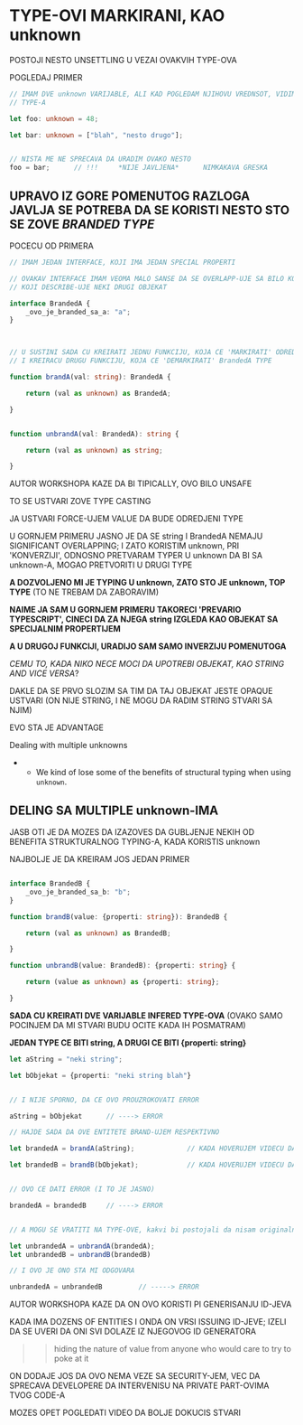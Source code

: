 # TYPE-OVI MARKIRANI, KAO unknown

POSTOJI NESTO UNSETTLING U VEZAI OVAKVIH TYPE-OVA

POGLEDAJ PRIMER

```typescript
// IMAM DVE unknown VARIJABLE, ALI KAD POGLEDAM NJIHOVU VREDNSOT, VIDIM DA SU POTPUNO DRUGACIJEG 
// TYPE-A

let foo: unknown = 48;

let bar: unknown = ["blah", "nesto drugo"];


// NISTA ME NE SPRECAVA DA URADIM OVAKO NESTO
foo = bar;      // !!!     *NIJE JAVLJENA*      NIMKAKAVA GRESKA

```

## UPRAVO IZ GORE POMENUTOG RAZLOGA JAVLJA SE POTREBA DA SE KORISTI NESTO STO SE ZOVE *BRANDED TYPE*

POCECU OD PRIMERA

```typescript
// IMAM JEDAN INTERFACE, KOJI IMA JEDAN SPECIAL PROPERTI

// OVAKAV INTERFACE IMAM VEOMA MALO SANSE DA SE OVERLAPP-UJE SA BILO KOJIM DRUGIM INTERFACE-OM
// KOJI DESCRIBE-UJE NEKI DRUGI OBJEKAT

interface BrandedA {
    _ovo_je_branded_sa_a: "a";
}



// U SUSTINI SADA CU KREIRATI JEDNU FUNKCIJU, KOJA CE 'MARKIRATI' ODREDJENI TYPE, KAO      BarndedA
// I KREIRACU DRUGU FUNKCIJU, KOJA CE 'DEMARKIRATI' BrandedA TYPE

function brandA(val: string): BrandedA {

    return (val as unknown) as BrandedA;

}


function unbrandA(val: BrandedA): string {

    return (val as unknown) as string;

}
```

AUTOR WORKSHOPA KAZE DA BI TIPICALLY, OVO BILO UNSAFE

TO SE USTVARI ZOVE TYPE CASTING

JA USTVARI FORCE-UJEM VALUE DA BUDE ODREDJENI TYPE

U GORNJEM PRIMERU JASNO JE DA SE string I BrandedA NEMAJU SIGNIFICANT OVERLAPPING; I ZATO KORISTIM unknown, PRI 'KONVERZIJI', ODNOSNO PRETVARAM TYPER U unknown DA BI SA unknown-A, MOGAO PRETVORITI U DRUGI TYPE

**A DOZVOLJENO MI JE TYPING U unknown, ZATO STO JE unknown, TOP TYPE** (TO NE TREBAM DA ZABORAVIM)

**NAIME JA SAM U GORNJEM PRIMERU TAKORECI 'PREVARIO TYPESCRIPT', CINECI DA ZA NJEGA string IZGLEDA KAO OBJEKAT SA SPECIJALNIM PROPERTIJEM**

**A U DRUGOJ FUNKCIJI, URADIJO SAM SAMO INVERZIJU POMENUTOGA**

*CEMU TO, KADA NIKO NECE MOCI DA UPOTREBI OBJEKAT, KAO STRING AND VICE VERSA*?

DAKLE DA SE PRVO SLOZIM SA TIM DA TAJ OBJEKAT JESTE OPAQUE USTVARI (ON NIJE STRING, I NE MOGU DA RADIM STRING STVARI SA NJIM)

EVO STA JE ADVANTAGE

Dealing with multiple unknowns
 * -   We kind of lose some of the benefits of structural typing when using `unknown`.

## DELING SA MULTIPLE unknown-IMA

JASB OTI JE DA MOZES DA IZAZOVES DA GUBLJENJE NEKIH OD BENEFITA STRUKTURALNOG TYPING-A, KADA KORISTIS unknown

NAJBOLJE JE DA KREIRAM JOS JEDAN PRIMER

```typescript

interface BrandedB {
    _ovo_je_branded_sa_b: "b";
}

function brandB(value: {properti: string}): BrandedB {

    return (val as unknown) as BrandedB;

}

function unbrandB(value: BrandedB): {properti: string} {

    return (value as unknown) as {properti: string};

}
```

**SADA CU KREIRATI DVE VARIJABLE INFERED TYPE-OVA** (OVAKO SAMO POCINJEM DA MI STVARI BUDU OCITE KADA IH POSMATRAM)

**JEDAN TYPE CE BITI string, A DRUGI CE BITI {properti: string}**

```typescript
let aString = "neki string";

let bObjekat = {properti: "neki string blah"}


// I NIJE SPORNO, DA CE OVO PROUZROKOVATI ERROR

aString = bObjekat      // ----> ERROR

// HAJDE SADA DA OVE ENTITETE BRAND-UJEM RESPEKTIVNO

let brandedA = brandA(aString);             // KADA HOVERUJEM VIDECU DA JE brandedA TYPE-A BrandedA 

let brandedB = brandB(bObjekat);            // KADA HOVERUJEM VIDECU DA JE brandedB TYPE-A BrandedB


// OVO CE DATI ERROR (I TO JE JASNO)

brandedA = brandedB     // ----> ERROR


// A MOGU SE VRATITI NA TYPE-OVE, kakvi bi postojali da nisam originalne varijable type-ovao kao undefined

let unbrandedA = unbrandA(brandedA);
let unbrandedB = unbrandB(brandedB)

// I OVO JE ONO STA MI ODGOVARA

unbrandedA = unbrandedB         // -----> ERROR


```

AUTOR WORKSHOPA KAZE DA ON OVO KORISTI PI GENERISANJU ID-JEVA

KADA IMA DOZENS OF ENTITIES I ONDA ON VRSI ISSUING ID-JEVE;  IZELI DA SE UVERI DA ONI SVI DOLAZE IZ NJEGOVOG ID GENERATORA

>> hiding the nature of value from anyone who would care to try to poke at it

ON DODAJE JOS DA OVO NEMA VEZE SA SECURITY-JEM, VEC DA SPRECAVA DEVELOPERE DA INTERVENISU NA PRIVATE PART-OVIMA TVOG CODE-A

MOZES OPET POGLEDATI VIDEO DA BOLJE DOKUCIS STVARI